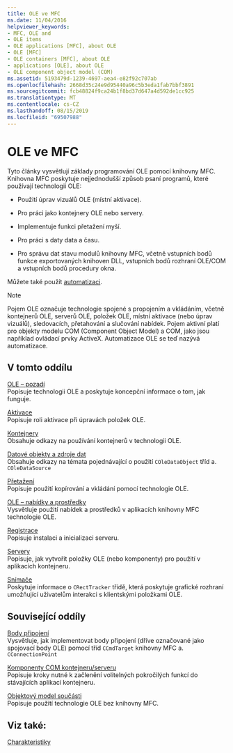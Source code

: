 ```yaml
---
title: OLE ve MFC
ms.date: 11/04/2016
helpviewer_keywords:
- MFC, OLE and
- OLE items
- OLE applications [MFC], about OLE
- OLE [MFC]
- OLE containers [MFC], about OLE
- applications [OLE], about OLE
- OLE component object model (COM)
ms.assetid: 5193479d-1239-4697-aea4-e82f92c707ab
ms.openlocfilehash: 2668d35c24e9d95440a96c5b3eda1fab7bbf3891
ms.sourcegitcommit: fcb48824f9ca24b1f8bd37d647a4d592de1cc925
ms.translationtype: MT
ms.contentlocale: cs-CZ
ms.lasthandoff: 08/15/2019
ms.locfileid: "69507988"
---
```

# <a name="ole-in-mfc"></a>OLE ve MFC

Tyto články vysvětlují základy programování OLE pomocí knihovny MFC. Knihovna MFC poskytuje nejjednodušší způsob psaní programů, které používají technologii OLE:

- Použití úprav vizuálů OLE (místní aktivace).

- Pro práci jako kontejnery OLE nebo servery.

- Implementuje funkci přetažení myší.

- Pro práci s daty data a času.

- Pro správu dat stavu modulů knihovny MFC, včetně vstupních bodů funkce exportovaných knihoven DLL, vstupních bodů rozhraní OLE/COM a vstupních bodů procedury okna.

Můžete také použít [automatizaci](../mfc/automation.md).

> [!NOTE]
>  Pojem OLE označuje technologie spojené s propojením a vkládáním, včetně kontejnerů OLE, serverů OLE, položek OLE, místní aktivace (nebo úprav vizuálů), sledovacích, přetahování a slučování nabídek. Pojem aktivní platí pro objekty modelu COM (Component Object Model) a COM, jako jsou například ovládací prvky ActiveX. Automatizace OLE se teď nazývá automatizace.

## <a name="in-this-section"></a>V tomto oddílu

[OLE – pozadí](../mfc/ole-background.md)<br/>
Popisuje technologii OLE a poskytuje koncepční informace o tom, jak funguje.

[Aktivace](../mfc/activation-cpp.md)<br/>
Popisuje roli aktivace při úpravách položek OLE.

[Kontejnery](../mfc/containers.md)<br/>
Obsahuje odkazy na používání kontejnerů v technologii OLE.

[Datové objekty a zdroje dat](../mfc/data-objects-and-data-sources-ole.md)<br/>
Obsahuje odkazy na témata pojednávající o použití `COleDataObject` tříd a. `COleDataSource`

[Přetažení](../mfc/drag-and-drop-ole.md)<br/>
Popisuje použití kopírování a vkládání pomocí technologie OLE.

[OLE – nabídky a prostředky](../mfc/menus-and-resources-ole.md)<br/>
Vysvětluje použití nabídek a prostředků v aplikacích knihovny MFC technologie OLE.

[Registrace](../mfc/registration.md)<br/>
Popisuje instalaci a inicializaci serveru.

[Servery](../mfc/servers.md)<br/>
Popisuje, jak vytvořit položky OLE (nebo komponenty) pro použití v aplikacích kontejneru.

[Snímače](../mfc/trackers.md)<br/>
Poskytuje informace o `CRectTracker` třídě, která poskytuje grafické rozhraní umožňující uživatelům interakci s klientskými položkami OLE.

## <a name="related-sections"></a>Související oddíly

[Body připojení](../mfc/connection-points.md)<br/>
Vysvětluje, jak implementovat body připojení (dříve označované jako spojovací body OLE) pomocí tříd `CCmdTarget` knihovny MFC a. `CConnectionPoint`

[Komponenty COM kontejneru/serveru](../mfc/containers-advanced-features.md)<br/>
Popisuje kroky nutné k začlenění volitelných pokročilých funkcí do stávajících aplikací kontejneru.

[Objektový model součásti](/windows/win32/com/the-component-object-model)<br/>
Popisuje použití technologie OLE bez knihovny MFC.

## <a name="see-also"></a>Viz také:

[Charakteristiky](../mfc/mfc-concepts.md)

